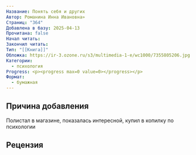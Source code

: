 ```yaml
---
Название: Понять себя и других
Автор: Романина Инна Ивановна»
Страниц: "364"
Добавлена в базу: 2025-04-13
Прочитана: false
Начал читать: 
Закончил читать: 
Тип: "[[Книга]]"
Обложка: https://ir-3.ozone.ru/s3/multimedia-1-e/wc1000/7355805206.jpg
Категории:
  - психология
Progress: <p><progress max=0 value=0></progress></p>
Формат:
  - бумажная
---
```

## Причина добавления

Полистал в магазине, показалась интересной, купил в копилку по психологии

## Рецензия
